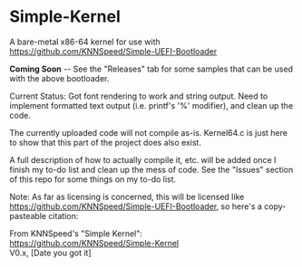 # Simple-Kernel
A bare-metal x86-64 kernel for use with https://github.com/KNNSpeed/Simple-UEFI-Bootloader

**Coming Soon** -- See the "Releases" tab for some samples that can be used with the above bootloader.

Current Status: Got font rendering to work and string output. Need to implement formatted text output (i.e. printf's '%' modifier), and clean up the code.

The currently uploaded code will not compile as-is. Kernel64.c is just here to show that this part of the project does also exist.   
  
A full description of how to actually compile it, etc. will be added once I finish my to-do list and clean up the mess of code. See the "Issues" section of this repo for some things on my to-do list.

Note: As far as licensing is concerned, this will be licensed like https://github.com/KNNSpeed/Simple-UEFI-Bootloader, so here's a copy-pasteable citation:

From KNNSpeed's "Simple Kernel":  
https://github.com/KNNSpeed/Simple-Kernel  
V0.x, [Date you got it]  
